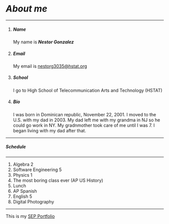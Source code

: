 # _About me_
---
1. ##### Name  
   My name is **_Nestor Gonzalez_** 
2. ##### Email  
   My email is nestorg3035@hstat.org  
3. ##### School  
   I go to High School of Telecommunication Arts and Technology (HSTAT)  
4. ##### Bio  
    I was born in Dominican republic, November 22, 2001. I moved to the U.S. with my dad in 2003. My dad left me with my grandma in NJ so he could go work in NY. My gradnmother took care of me until I was 7.  I began living with my dad after that.   
---
##### **Schedule** 
---
 1. Algebra 2   
 2. Software Engineering 5
 3. Physics 1 
 4. The most boring class ever (AP US History)
 5. Lunch
 6. AP Spanish
 7. English 5
 8. Digital Photography
---
This is my [SEP Portfolio](https://sites.google.com/a/hstat.org/nestorg3035--sep10/)
